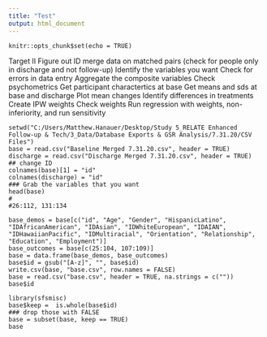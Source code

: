 ```yaml
---
title: "Test"
output: html_document
---
```


```{r setup, include=FALSE}
knitr::opts_chunk$set(echo = TRUE)
```

Target II
Figure out ID
merge data on matched pairs (check for people only in discharge and not follow-up)
Identify the variables you want
Check for errors in data entry
Aggregate the composite variables
Check psychometrics
Get participant charactertics at base
Get means and sds at base and discharge
Plot mean changes 
Identify differences in treatments
Create IPW weights
Check weights 
Run regression with weights, non-inferiority, and run sensitivity


```{r}
setwd("C:/Users/Matthew.Hanauer/Desktop/Study 5_RELATE Enhanced Follow-up & Tech/3_Data/Database Exports & GSR Analysis/7.31.20/CSV Files")
base = read.csv("Baseline Merged 7.31.20.csv", header = TRUE)
discharge = read.csv("Discharge Merged 7.31.20.csv", header = TRUE)
## change ID 
colnames(base)[1] = "id"
colnames(discharge) = "id"
### Grab the variables that you want
head(base)
#
#26:112, 131:134

base_demos = base[c("id", "Age", "Gender", "HispanicLatino", "IDAfricanAmerican", "IDAsian", "IDWhiteEuropean", "IDAIAN", "IDHawaiianPacific", "IDMultiracial", "Orientation", "Relationship", "Education", "Employment")]
base_outcomes = base[c(25:104, 107:109)]
base = data.frame(base_demos, base_outcomes)
base$id = gsub("[A-z]", "", base$id)
write.csv(base, "base.csv", row.names = FALSE)
base = read.csv("base.csv", header = TRUE, na.strings = c(""))
base$id

library(sfsmisc)
base$keep =  is.whole(base$id)
### drop those with FALSE
base = subset(base, keep == TRUE)
base
```


